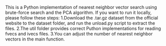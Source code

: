 This is a Python implementation of nearest neighbor vector search using brute-force search and the PCA algorithm. 
If you want to run it locally, please follow these steps:
1.Download the .tar.gz dataset from the official website to the dataset folder, and run the unload.py script to extract the files.
2.The util folder provides correct Puthon implementations for reading fvecs and ivecs files.
3.You can adjust the number of nearest neighbor vectors in the main function.
